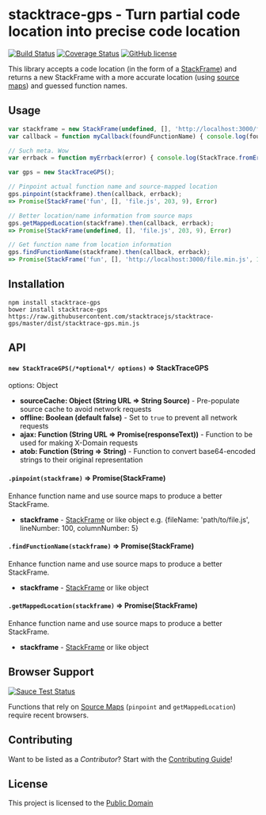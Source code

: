 stacktrace-gps - Turn partial code location into precise code location
===================
[![Build Status](https://travis-ci.org/stacktracejs/stacktrace-gps.svg?branch=master)](https://travis-ci.org/stacktracejs/stacktrace-gps) [![Coverage Status](https://img.shields.io/coveralls/stacktracejs/stacktrace-gps.svg)](https://coveralls.io/r/stacktracejs/stacktrace-gps) [![GitHub license](https://img.shields.io/github/license/stacktracejs/stacktrace-gps.svg)](http://unlicense.org)

This library accepts a code location (in the form of a [StackFrame](https://github.com/stacktracejs/stackframe)) and 
returns a new StackFrame with a more accurate location (using [source maps](http://www.html5rocks.com/en/tutorials/developertools/sourcemaps/)) and guessed function names.

## Usage
```js
var stackframe = new StackFrame(undefined, [], 'http://localhost:3000/file.min.js', 1, 3284);
var callback = function myCallback(foundFunctionName) { console.log(foundFunctionName); };

// Such meta. Wow
var errback = function myErrback(error) { console.log(StackTrace.fromError(error)); };

var gps = new StackTraceGPS();

// Pinpoint actual function name and source-mapped location
gps.pinpoint(stackframe).then(callback, errback);
=> Promise(StackFrame('fun', [], 'file.js', 203, 9), Error)

// Better location/name information from source maps
gps.getMappedLocation(stackframe).then(callback, errback);
=> Promise(StackFrame(undefined, [], 'file.js', 203, 9), Error)

// Get function name from location information
gps.findFunctionName(stackframe).then(callback, errback);
=> Promise(StackFrame('fun', [], 'http://localhost:3000/file.min.js', 1, 3284), Error)
```

## Installation
```
npm install stacktrace-gps
bower install stacktrace-gps
https://raw.githubusercontent.com/stacktracejs/stacktrace-gps/master/dist/stacktrace-gps.min.js
```

## API

#### `new StackTraceGPS(/*optional*/ options)` => StackTraceGPS
options: Object
* **sourceCache: Object (String URL => String Source)** - Pre-populate source cache to avoid network requests
* **offline: Boolean (default false)** - Set to `true` to prevent all network requests
* **ajax: Function (String URL => Promise(responseText))** - Function to be used for making X-Domain requests
* **atob: Function (String => String)** - Function to convert base64-encoded strings to their original representation
 
#### `.pinpoint(stackframe)` => Promise(StackFrame)
Enhance function name and use source maps to produce a better StackFrame.
* **stackframe** - [StackFrame](https://github.com/stacktracejs/stackframe) or like object 
e.g. {fileName: 'path/to/file.js', lineNumber: 100, columnNumber: 5}
 
#### `.findFunctionName(stackframe)` => Promise(StackFrame)
Enhance function name and use source maps to produce a better StackFrame.
* **stackframe** - [StackFrame](https://github.com/stacktracejs/stackframe) or like object
 
#### `.getMappedLocation(stackframe)` => Promise(StackFrame)
Enhance function name and use source maps to produce a better StackFrame.
* **stackframe** - [StackFrame](https://github.com/stacktracejs/stackframe) or like object

## Browser Support
[![Sauce Test Status](https://saucelabs.com/browser-matrix/stacktracejs.svg)](https://saucelabs.com/u/stacktracejs)

Functions that rely on [Source Maps](http://www.html5rocks.com/en/tutorials/developertools/sourcemaps/)
(`pinpoint` and `getMappedLocation`) require recent browsers.

## Contributing
Want to be listed as a *Contributor*? Start with the [Contributing Guide](CONTRIBUTING.md)!

## License
This project is licensed to the [Public Domain](http://unlicense.org)
